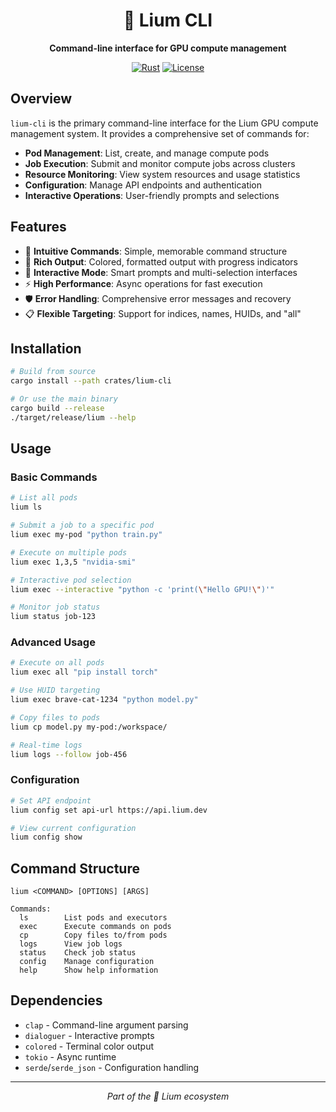 <div align="center">

# 🍄 Lium CLI

**Command-line interface for GPU compute management**

[![Rust](https://img.shields.io/badge/Rust-1.70+-orange.svg)](https://www.rust-lang.org/)
[![License](https://img.shields.io/badge/License-MIT-blue.svg)](LICENSE)

</div>

## Overview

`lium-cli` is the primary command-line interface for the Lium GPU compute management system. It provides a comprehensive set of commands for:

- **Pod Management**: List, create, and manage compute pods
- **Job Execution**: Submit and monitor compute jobs across clusters  
- **Resource Monitoring**: View system resources and usage statistics
- **Configuration**: Manage API endpoints and authentication
- **Interactive Operations**: User-friendly prompts and selections

## Features

- 🎯 **Intuitive Commands**: Simple, memorable command structure
- 🎨 **Rich Output**: Colored, formatted output with progress indicators
- 🔧 **Interactive Mode**: Smart prompts and multi-selection interfaces
- ⚡ **High Performance**: Async operations for fast execution
- 🛡️ **Error Handling**: Comprehensive error messages and recovery
- 📋 **Flexible Targeting**: Support for indices, names, HUIDs, and "all"

## Installation

```bash
# Build from source
cargo install --path crates/lium-cli

# Or use the main binary
cargo build --release
./target/release/lium --help
```

## Usage

### Basic Commands

```bash
# List all pods
lium ls

# Submit a job to a specific pod  
lium exec my-pod "python train.py"

# Execute on multiple pods
lium exec 1,3,5 "nvidia-smi"

# Interactive pod selection
lium exec --interactive "python -c 'print(\"Hello GPU!\")'"

# Monitor job status
lium status job-123
```

### Advanced Usage

```bash
# Execute on all pods
lium exec all "pip install torch"

# Use HUID targeting
lium exec brave-cat-1234 "python model.py"

# Copy files to pods
lium cp model.py my-pod:/workspace/

# Real-time logs
lium logs --follow job-456
```

### Configuration

```bash
# Set API endpoint
lium config set api-url https://api.lium.dev

# View current configuration
lium config show
```

## Command Structure

```
lium <COMMAND> [OPTIONS] [ARGS]

Commands:
  ls        List pods and executors
  exec      Execute commands on pods
  cp        Copy files to/from pods
  logs      View job logs
  status    Check job status
  config    Manage configuration
  help      Show help information
```

## Dependencies

- `clap` - Command-line argument parsing
- `dialoguer` - Interactive prompts
- `colored` - Terminal color output
- `tokio` - Async runtime
- `serde`/`serde_json` - Configuration handling

---

<div align="center">

*Part of the 🍄 Lium ecosystem*

</div> 